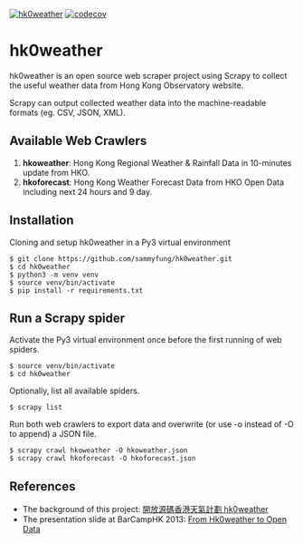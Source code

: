 [![hk0weather](https://github.com/sammyfung/hk0weather/actions/workflows/hk0weather.yml/badge.svg)](https://github.com/sammyfung/hk0weather/actions/workflows/hk0weather.yml)
[![codecov](https://codecov.io/gh/sammyfung/hk0weather/graph/badge.svg?token=PYnOIj6SwS)](https://codecov.io/gh/sammyfung/hk0weather)

hk0weather
===

hk0weather is an open source web scraper project using Scrapy to collect the useful weather data from Hong Kong Observatory website.

Scrapy can output collected weather data into the machine-readable formats (eg. CSV, JSON, XML).

Available Web Crawlers
---
1. **hkoweather**: Hong Kong Regional Weather & Rainfall Data in 10-minutes update from HKO.    
1. **hkoforecast**: Hong Kong Weather Forecast Data from HKO Open Data including next 24 hours and 9 day.

Installation
---

Cloning and setup hk0weather in a Py3 virtual environment   
   
   ```
   $ git clone https://github.com/sammyfung/hk0weather.git
   $ cd hk0weather
   $ python3 -m venv venv
   $ source venv/bin/activate  
   $ pip install -r requirements.txt    
   ```

Run a Scrapy spider
---

Activate the Py3 virtual environment once before the first running of web spiders.

```
$ source venv/bin/activate  
$ cd hk0weather
```

Optionally, list all available spiders.

```
$ scrapy list 
```
  
Run both web crawlers to export data and overwrite (or use -o instead of -O to append) a JSON file.

```
$ scrapy crawl hkoweather -O hkoweather.json
$ scrapy crawl hkoforecast -O hkoforecast.json
```

References
--

* The background of this project: [開放源碼香港天氣計劃 hk0weather](https://sammy.hk/opensource-hk0weather/) 
* The presentation slide at BarCampHK 2013: [From Hk0weather to Open Data](http://www.slideshare.net/sammyfung/hk0weather-barcamp)

